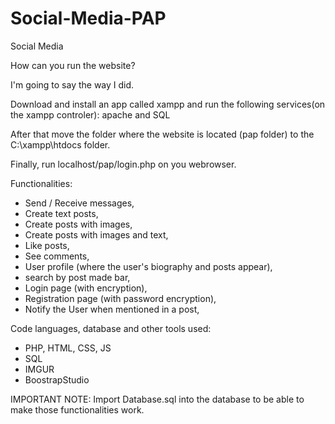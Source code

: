 # Social-Media-PAP

Social Media 

How can you run the website? 

I'm going to say the way I did. 

Download and install an app called xampp and run the following services(on the xampp controler): apache and SQL 

After that move the folder where the website is located (pap folder) to the C:\xampp\htdocs folder.

Finally, run localhost/pap/login.php on you webrowser. 

Functionalities:

  - Send / Receive messages,
  - Create text posts,
  - Create posts with images,
  - Create posts with images and text,
  - Like posts,
  - See comments,
  - User profile (where the user's biography and posts appear),
  - search by post made bar,
  - Login page (with encryption),
  - Registration page (with password encryption),
  - Notify the User when mentioned in a post,

Code languages, database and other tools used:

  - PHP, HTML, CSS, JS
  - SQL
  - IMGUR
  - BoostrapStudio

IMPORTANT NOTE: Import Database.sql into the database to be able to make those functionalities work.
